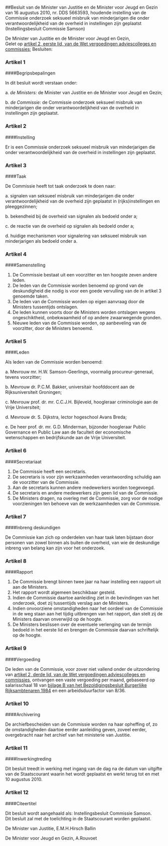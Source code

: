 <meta http-equiv='Content-Type' content='text/html; charset=utf-8' />

##Besluit van de Minister van Justitie en de Minister voor Jeugd en Gezin van 16 augustus 2010, nr. DDS 5663593, houdende instelling van de Commissie onderzoek seksueel misbruik van minderjarigen die onder verantwoordelijkheid van de overheid in instellingen zijn geplaatst (Instellingsbesluit Commissie Samson)

De Minister van Justitie en de Minister voor Jeugd en Gezin,  
Gelet op [artikel 2, eerste lid, van de Wet vergoedingen adviescolleges en commissies](../../../../../wet/wet/vergoedingen/adviescolleges/en/commissies/BWBR0024775/README.md);
Besluiten:    

### Artikel  1  

####Begripsbepalingen

In dit besluit wordt verstaan onder: 

a. *de Ministers:* de Minister van Justitie en de Minister voor Jeugd en Gezin;  

b. *de Commissie:* de Commissie onderzoek seksueel misbruik van minderjarigen die onder verantwoordelijkheid van de overheid in instellingen zijn geplaatst.    

### Artikel  2  

####Instelling

Er is een Commissie onderzoek seksueel misbruik van minderjarigen die onder verantwoordelijkheid van de overheid in instellingen zijn geplaatst.  

### Artikel  3  

####Taak

De Commissie heeft tot taak onderzoek te doen naar: 

a. signalen van seksueel misbruik van minderjarigen die onder verantwoordelijkheid van de overheid zijn geplaatst in (rijks)instellingen en pleeggezinnen;  

b. bekendheid bij de overheid van signalen als bedoeld onder a;  

c. de reactie van de overheid op signalen als bedoeld onder a;  

d. huidige mechanismen voor signalering van seksueel misbruik van minderjarigen als bedoeld onder a.    

### Artikel  4  

####Samenstelling

1.  De Commissie bestaat uit een voorzitter en ten hoogste zeven andere leden.   
2.  De leden van de Commissie worden benoemd op grond van de deskundigheid die nodig is voor een goede vervulling van de in artikel 3 genoemde taken.   
3.  De leden van de Commissie worden op eigen aanvraag door de Ministers tussentijds ontslagen.   
4.  De leden kunnen voorts door de Ministers worden ontslagen wegens ongeschiktheid, onbekwaamheid of op andere zwaarwegende gronden.   
5.  Nieuwe leden van de Commissie worden, op aanbeveling van de voorzitter, door de Ministers benoemd.   

### Artikel  5  

####Leden

Als leden van de Commissie worden benoemd: 

a. Mevrouw mr. H.W. Samson-Geerlings, voormalig procureur-generaal, tevens voorzitter;  

b. Mevrouw dr. P.C.M. Bakker, universitair hoofddocent aan de Rijksuniversiteit Groningen;  

c. Mevrouw prof. dr. mr. C.C.J.H. Bijleveld, hoogleraar criminologie aan de Vrije Universiteit;  

d. Mevrouw dr. S. Dijkstra, lector hogeschool Avans Breda;  

e. De heer prof. dr. mr. G.D. Minderman, bijzonder hoogleraar Public Governance en Public Law aan de faculteit der economische wetenschappen en bedrijfskunde aan de Vrije Universiteit.    

### Artikel  6  

####Secretariaat

1.  De Commissie heeft een secretaris.   
2.  De secretaris is voor zijn werkzaamheden verantwoording schuldig aan de voorzitter van de Commissie.   
3.  Aan de secretaris kunnen andere medewerkers worden toegevoegd.   
4.  De secretaris en andere medewerkers zijn geen lid van de Commissie.   
5.  De Ministers dragen, na overleg met de Commissie, zorg voor de nodige voorzieningen ten behoeve van de werkzaamheden van de Commissie.   

### Artikel  7  

####Inbreng deskundigen

De Commissie kan zich op onderdelen van haar taak laten bijstaan door personen van zowel binnen als buiten de overheid, van wie de deskundige inbreng van belang kan zijn voor het onderzoek.  

### Artikel  8  

####Rapport

1.  De Commissie brengt binnen twee jaar na haar instelling een rapport uit aan de Ministers.   
2.  Het rapport wordt algemeen beschikbaar gesteld.   
3.  Indien de Commissie daartoe aanleiding ziet in de bevindingen van het onderzoek, doet zij tussentijds verslag aan de Ministers.   
4.  Indien onvoorziene omstandigheden naar het oordeel van de Commissie in de weg staan aan het tijdig uitbrengen van het rapport, dan stelt zij de Ministers daarvan onverwijld op de hoogte.   
5.  De Ministers beslissen over de eventuele verlenging van de termijn bedoeld in het eerste lid en brengen de Commissie daarvan schriftelijk op de hoogte.   

### Artikel  9  

####Vergoeding

De leden van de Commissie, voor zover niet vallend onder de uitzondering van [artikel 2, derde lid, van de Wet vergoedingen adviescolleges en commissies](../../../../../wet/wet/vergoedingen/adviescolleges/en/commissies/BWBR0024775/README.md), ontvangen een vaste vergoeding per maand, gebaseerd op salarisschaal 18 van [bijlage B van het Bezoldigingsbesluit Burgerlijke Rijksambtenaren 1984](../../../../../AMvB/bezoldigingsbesluit/burgerlijke/rijksambtenaren/1984/BWBR0003630/README.md) en een arbeidsduurfactor van 8/36.  

### Artikel  10  

####Archivering

De archiefbescheiden van de Commissie worden na haar opheffing of, zo de omstandigheden daartoe eerder aanleiding geven, zoveel eerder, overgebracht naar het archief van het ministerie van Justitie.  

### Artikel  11  

####Inwerkingtreding

Dit besluit treedt in werking met ingang van de dag na de datum van uitgifte van de Staatscourant waarin het wordt geplaatst en werkt terug tot en met 10 augustus 2010.  

### Artikel  12  

####Citeertitel

Dit besluit wordt aangehaald als: Instellingsbesluit Commissie Samson.  
Dit besluit zal met de toelichting in de Staatscourant worden geplaatst.  

De 
Minister van Justitie,
E.M.H.Hirsch Ballin 

De 
Minister voor Jeugd en Gezin,
A.Rouvoet   
